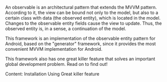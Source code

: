 An observable is an architectural pattern that extends the MVVM pattern. According to it, the view can be bound not only to the model, but also to a certain class with data (the observed entity), which is located in the model. Changes to the observable entity fields cause the view to update. Thus, the observed entity is, in a sense, a continuation of the model.

This framework is an implementation of the observable entity pattern for Android, based on the "generator" framework, since it provides the most convenient MVVM implementation for Android.

This framework also has one great killer feature that solves an important global development problem. Read on to find out!

Content:
Installation
Using
Great killer feature